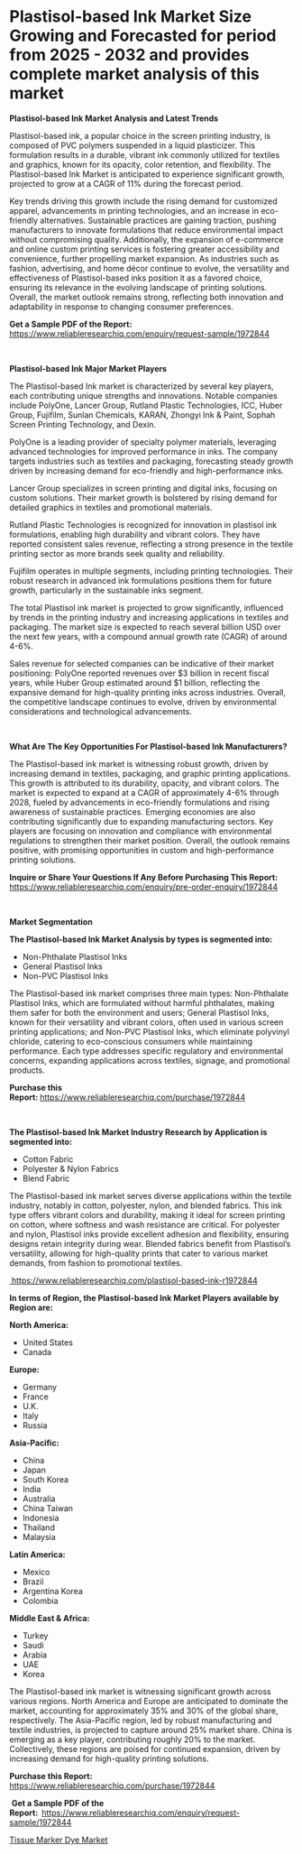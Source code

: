 <p><h1>Plastisol-based Ink Market Size Growing and Forecasted for period from 2025 - 2032 and provides complete market analysis of this market</h1></p><p><strong>Plastisol-based Ink Market Analysis and Latest Trends</strong></p>
<p><p>Plastisol-based ink, a popular choice in the screen printing industry, is composed of PVC polymers suspended in a liquid plasticizer. This formulation results in a durable, vibrant ink commonly utilized for textiles and graphics, known for its opacity, color retention, and flexibility. The Plastisol-based Ink Market is anticipated to experience significant growth, projected to grow at a CAGR of 11% during the forecast period. </p><p>Key trends driving this growth include the rising demand for customized apparel, advancements in printing technologies, and an increase in eco-friendly alternatives. Sustainable practices are gaining traction, pushing manufacturers to innovate formulations that reduce environmental impact without compromising quality. Additionally, the expansion of e-commerce and online custom printing services is fostering greater accessibility and convenience, further propelling market expansion. As industries such as fashion, advertising, and home décor continue to evolve, the versatility and effectiveness of Plastisol-based inks position it as a favored choice, ensuring its relevance in the evolving landscape of printing solutions. Overall, the market outlook remains strong, reflecting both innovation and adaptability in response to changing consumer preferences.</p></p>
<p><strong>Get a Sample PDF of the Report:&nbsp;</strong> <a href="https://www.reliableresearchiq.com/enquiry/request-sample/1972844?utm_campaign=3103&utm_medium=2&utm_source=Github&utm_content=ia&utm_term=03042025&utm_id=plastisol-based-ink">https://www.reliableresearchiq.com/enquiry/request-sample/1972844</a></p>
<p>&nbsp;</p>
<p><strong>Plastisol-based Ink Major Market Players</strong></p>
<p><p>The Plastisol-based Ink market is characterized by several key players, each contributing unique strengths and innovations. Notable companies include PolyOne, Lancer Group, Rutland Plastic Technologies, ICC, Huber Group, Fujifilm, Sunlan Chemicals, KARAN, Zhongyi Ink & Paint, Sophah Screen Printing Technology, and Dexin.</p><p>PolyOne is a leading provider of specialty polymer materials, leveraging advanced technologies for improved performance in inks. The company targets industries such as textiles and packaging, forecasting steady growth driven by increasing demand for eco-friendly and high-performance inks. </p><p>Lancer Group specializes in screen printing and digital inks, focusing on custom solutions. Their market growth is bolstered by rising demand for detailed graphics in textiles and promotional materials.</p><p>Rutland Plastic Technologies is recognized for innovation in plastisol ink formulations, enabling high durability and vibrant colors. They have reported consistent sales revenue, reflecting a strong presence in the textile printing sector as more brands seek quality and reliability.</p><p>Fujifilm operates in multiple segments, including printing technologies. Their robust research in advanced ink formulations positions them for future growth, particularly in the sustainable inks segment.</p><p>The total Plastisol ink market is projected to grow significantly, influenced by trends in the printing industry and increasing applications in textiles and packaging. The market size is expected to reach several billion USD over the next few years, with a compound annual growth rate (CAGR) of around 4-6%.</p><p>Sales revenue for selected companies can be indicative of their market positioning: PolyOne reported revenues over $3 billion in recent fiscal years, while Huber Group estimated around $1 billion, reflecting the expansive demand for high-quality printing inks across industries. Overall, the competitive landscape continues to evolve, driven by environmental considerations and technological advancements.</p></p>
<p>&nbsp;</p>
<p><strong>What Are The Key Opportunities For Plastisol-based Ink Manufacturers?</strong></p>
<p><p>The Plastisol-based ink market is witnessing robust growth, driven by increasing demand in textiles, packaging, and graphic printing applications. This growth is attributed to its durability, opacity, and vibrant colors. The market is expected to expand at a CAGR of approximately 4-6% through 2028, fueled by advancements in eco-friendly formulations and rising awareness of sustainable practices. Emerging economies are also contributing significantly due to expanding manufacturing sectors. Key players are focusing on innovation and compliance with environmental regulations to strengthen their market position. Overall, the outlook remains positive, with promising opportunities in custom and high-performance printing solutions.</p></p>
<p><strong>Inquire or Share Your Questions If Any Before Purchasing This Report:</strong> <a href="https://www.reliableresearchiq.com/enquiry/pre-order-enquiry/1972844?utm_campaign=3103&utm_medium=2&utm_source=Github&utm_content=ia&utm_term=03042025&utm_id=plastisol-based-ink">https://www.reliableresearchiq.com/enquiry/pre-order-enquiry/1972844</a></p>
<p>&nbsp;</p>
<p><strong>Market Segmentation</strong></p>
<p><strong>The Plastisol-based Ink Market Analysis by types is segmented into:</strong></p>
<p><ul><li>Non-Phthalate Plastisol Inks</li><li>General Plastisol Inks</li><li>Non-PVC Plastisol Inks</li></ul></p>
<p><p>The Plastisol-based ink market comprises three main types: Non-Phthalate Plastisol Inks, which are formulated without harmful phthalates, making them safer for both the environment and users; General Plastisol Inks, known for their versatility and vibrant colors, often used in various screen printing applications; and Non-PVC Plastisol Inks, which eliminate polyvinyl chloride, catering to eco-conscious consumers while maintaining performance. Each type addresses specific regulatory and environmental concerns, expanding applications across textiles, signage, and promotional products.</p></p>
<p><strong>Purchase this Report:&nbsp;</strong><a href="https://www.reliableresearchiq.com/purchase/1972844?utm_campaign=3103&utm_medium=2&utm_source=Github&utm_content=ia&utm_term=03042025&utm_id=plastisol-based-ink">https://www.reliableresearchiq.com/purchase/1972844</a></p>
<p>&nbsp;</p>
<p><strong>The Plastisol-based Ink Market Industry Research by Application is segmented into:</strong></p>
<p><ul><li>Cotton Fabric</li><li>Polyester & Nylon Fabrics</li><li>Blend Fabric</li></ul></p>
<p><p>The Plastisol-based ink market serves diverse applications within the textile industry, notably in cotton, polyester, nylon, and blended fabrics. This ink type offers vibrant colors and durability, making it ideal for screen printing on cotton, where softness and wash resistance are critical. For polyester and nylon, Plastisol inks provide excellent adhesion and flexibility, ensuring designs retain integrity during wear. Blended fabrics benefit from Plastisol’s versatility, allowing for high-quality prints that cater to various market demands, from fashion to promotional textiles.</p></p>
<p><a href="https://www.reliableresearchiq.com/plastisol-based-ink-r1972844?utm_campaign=3103&utm_medium=2&utm_source=Github&utm_content=ia&utm_term=03042025&utm_id=plastisol-based-ink">&nbsp;https://www.reliableresearchiq.com/plastisol-based-ink-r1972844</a></p>
<p><strong>In terms of Region, the Plastisol-based Ink Market Players available by Region are:</strong></p>
<p>
    <p> <strong> North America: </strong>
        <ul>
            <li>United States</li>
            <li>Canada</li>
        </ul>
        </p> 
    <p> <strong> Europe: </strong>
        <ul>
            <li>Germany</li>
            <li>France</li>
            <li>U.K.</li>
            <li>Italy</li>
            <li>Russia</li>
        </ul>
        </p> 
    <p> <strong> Asia-Pacific: </strong>
        <ul>
            <li>China</li>
            <li>Japan</li>
            <li>South Korea</li>
            <li>India</li>
            <li>Australia</li>
            <li>China Taiwan</li>
            <li>Indonesia</li>
            <li>Thailand</li>
            <li>Malaysia</li>
        </ul>
        </p> 
    <p> <strong> Latin America: </strong>
        <ul>
            <li>Mexico</li>
            <li>Brazil</li>
            <li>Argentina Korea</li>
            <li>Colombia</li>
        </ul>
        </p> 
    <p> <strong> Middle East & Africa: </strong>
        <ul>
            <li>Turkey</li>
            <li>Saudi</li>
            <li>Arabia</li>
            <li>UAE</li>
            <li>Korea</li>
        </ul>
    </p>
    </p>
<p><p>The Plastisol-based ink market is witnessing significant growth across various regions. North America and Europe are anticipated to dominate the market, accounting for approximately 35% and 30% of the global share, respectively. The Asia-Pacific region, led by robust manufacturing and textile industries, is projected to capture around 25% market share. China is emerging as a key player, contributing roughly 20% to the market. Collectively, these regions are poised for continued expansion, driven by increasing demand for high-quality printing solutions.</p></p>
<p><strong>Purchase this Report: </strong><a href="https://www.reliableresearchiq.com/purchase/1972844?utm_campaign=3103&utm_medium=2&utm_source=Github&utm_content=ia&utm_term=03042025&utm_id=plastisol-based-ink">https://www.reliableresearchiq.com/purchase/1972844</a></p>
<p>&nbsp;<strong>Get a Sample PDF of the Report:&nbsp;&nbsp;</strong><a href="https://www.reliableresearchiq.com/enquiry/request-sample/1972844?utm_campaign=3103&utm_medium=2&utm_source=Github&utm_content=ia&utm_term=03042025&utm_id=plastisol-based-ink">https://www.reliableresearchiq.com/enquiry/request-sample/1972844</a></p>
<p><strong></strong></p>
<p><p><a href="https://github.com/pidlisseas/Market-Research-Report-List-1/blob/main/tissue-marker-dye-market.md?utm_campaign=3103&utm_medium=2&utm_source=Github&utm_content=ia&utm_term=03042025&utm_id=plastisol-based-ink">Tissue Marker Dye Market</a></p></p>